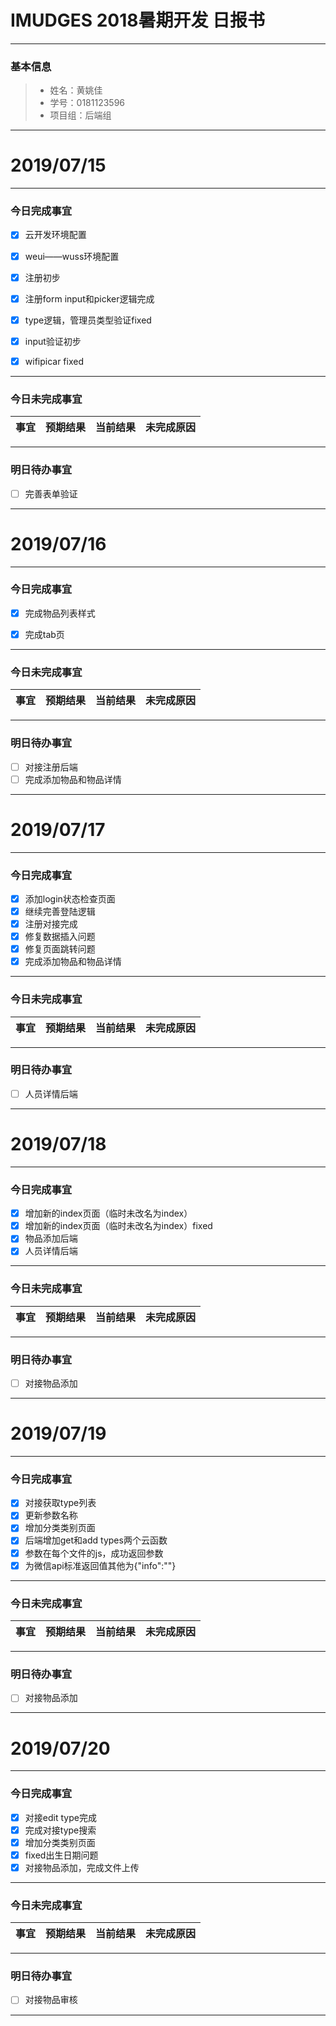 # IMUDGES 2018暑期开发 日报书
-------


### 基本信息
> * 姓名：黄姚佳
> * 学号：0181123596
> * 项目组：后端组

-------


# 2019/07/15

-------

### 今日完成事宜
- [x]  云开发环境配置
- [x]  weui——wuss环境配置
- [x]  注册初步
- [x]  注册form input和picker逻辑完成
- [x]  type逻辑，管理员类型验证fixed
- [x]  input验证初步
- [x]  wifipicar fixed
        



-----
### 今日未完成事宜


| 事宜     |预期结果| 当前结果  | 未完成原因   | 
| --------   | -----:  | -----:  | :----:  |



------
### 明日待办事宜
- [ ] 完善表单验证
-------

# 2019/07/16

-------

### 今日完成事宜
- [x]  完成物品列表样式
- [x]  完成tab页 


-----
### 今日未完成事宜


| 事宜     |预期结果| 当前结果  | 未完成原因   | 
| --------   | -----:  | -----:  | :----:  |


------
### 明日待办事宜
- [ ] 对接注册后端
- [ ] 完成添加物品和物品详情
-------
# 2019/07/17

-------

### 今日完成事宜
- [x]  添加login状态检查页面
- [x]  继续完善登陆逻辑
- [x]  注册对接完成
- [x]  修复数据插入问题
- [x]  修复页面跳转问题
- [x]  完成添加物品和物品详情

-----
### 今日未完成事宜


| 事宜     |预期结果| 当前结果  | 未完成原因   | 
| --------   | -----:  | -----:  | :----:  |


------
### 明日待办事宜
- [ ] 人员详情后端
-------
# 2019/07/18

-------

### 今日完成事宜
- [x]  增加新的index页面（临时未改名为index）
- [x]  增加新的index页面（临时未改名为index）fixed
- [x]  物品添加后端
- [x]  人员详情后端

-----
### 今日未完成事宜


| 事宜     |预期结果| 当前结果  | 未完成原因   | 
| --------   | -----:  | -----:  | :----:  |


------
### 明日待办事宜
- [ ] 对接物品添加
-------
# 2019/07/19

-------

### 今日完成事宜
- [x]  对接获取type列表
- [x]  更新参数名称
- [x]  增加分类类别页面
- [x]  后端增加get和add types两个云函数
- [x]  参数在每个文件的js，成功返回参数
- [x]  为微信api标准返回值其他为{"info":""}

-----
### 今日未完成事宜


| 事宜     |预期结果| 当前结果  | 未完成原因   | 
| --------   | -----:  | -----:  | :----:  |


------
### 明日待办事宜
- [ ] 对接物品添加
-------
# 2019/07/20

-------

### 今日完成事宜
- [x]  对接edit type完成
- [x]  完成对接type搜索
- [x]  增加分类类别页面
- [x]  fixed出生日期问题
- [x]  对接物品添加，完成文件上传

-----
### 今日未完成事宜


| 事宜     |预期结果| 当前结果  | 未完成原因   | 
| --------   | -----:  | -----:  | :----:  |


------
### 明日待办事宜
- [ ] 对接物品审核
-------
